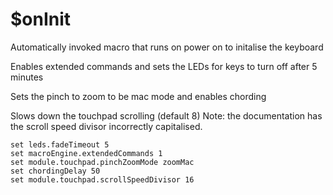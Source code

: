 # $onInit

Automatically invoked macro that runs on power on to initalise the keyboard

Enables extended commands and sets the LEDs for keys to turn off after 5 minutes

Sets the pinch to zoom to be mac mode and enables chording

Slows down the touchpad scrolling (default 8) 
Note: the documentation has the scroll speed divisor incorrectly capitalised.

```
set leds.fadeTimeout 5
set macroEngine.extendedCommands 1
set module.touchpad.pinchZoomMode zoomMac
set chordingDelay 50 
set module.touchpad.scrollSpeedDivisor 16
```
